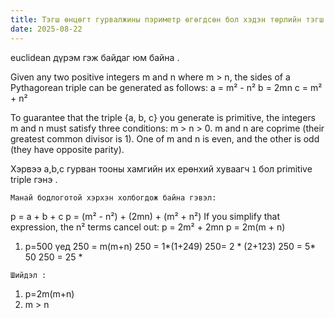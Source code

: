 ```yaml
---
title: Тэгш өнцөгт гурвалжины пэриметр өгөгдсөн бол хэдэн төрлийн тэгш өнцөгтүүд байж болох вэ ?
date: 2025-08-22
---
```


euclidean дүрэм гэж байдаг юм байна .

Given any two positive integers m and n where m > n, the sides of a Pythagorean triple can be generated as follows:
a = m² - n²
b = 2mn
c = m² + n²

To guarantee that the triple {a, b, c} you generate is primitive, the integers m and n must satisfy three conditions:
m > n > 0.
m and n are coprime (their greatest common divisor is 1).
One of m and n is even, and the other is odd (they have opposite parity).

Хэрвээ a,b,c гурван тооны хамгийн их ерөнхий хуваагч `1` бол primitive triple гэнэ .

`Манай бодлоготой хэрхэн холбогдож байна гэвэл:`

p = a + b + c
p = (m² - n²) + (2mn) + (m² + n²)
If you simplify that expression, the n² terms cancel out:
p = 2m² + 2mn
p = 2m(m + n)

1. p=500 үед
   250 = m(m+n)
   250 = 1*(1+249)
   250= 2 * (2+123)
   250 = 5\* 50
   250 = 25 \*

`Шийдэл :`

1. p=2m(m+n)
2. m > n

